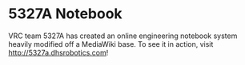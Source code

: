 # 5327A Notebook
VRC team 5327A has created an online engineering notebook system heavily modified off a MediaWiki base. To see it in action, visit http://5327a.dhsrobotics.com!
